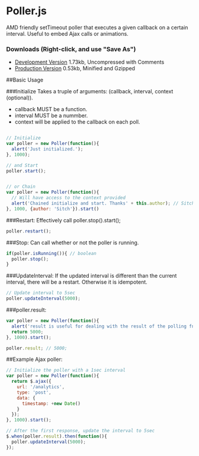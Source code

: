 Poller.js
=========

AMD friendly setTimeout poller that executes a given callback on a certain interval.  Useful to embed Ajax calls or animations.

### Downloads (Right-click, and use "Save As")

- [Development Version](<https://raw.github.com/Sitch/Poller.js/master/Poller.js>)   1.73kb, Uncompressed with Comments
- [Production Version](<https://raw.github.com/Sitch/Poller.js/master/Poller.min.js>)   0.53kb, Minified and Gzipped


##Basic Usage

###Initialize
Takes a truple of arguments: (callback, interval, context (optional)).

- callback MUST be a function.
- interval MUST be a nummber.
- context will be applied to the callback on each poll.

```js

// Initialize
var poller = new Poller(function(){
  alert('Just initialized.');
}, 1000);

// and Start
poller.start();


// or Chain
var poller = new Poller(function(){
  // Will have access to the context provided
  alert('Chained initialize and start. Thanks' + this.author); // Sitch
}, 1000, {author: 'Sitch'}).start()
```

###Restart:
Effectively call poller.stop().start();
```js
poller.restart();
```

###Stop:
Can call whether or not the poller is running.
```js
if(poller.isRunning()){ // boolean
  poller.stop();
}
```

###UpdateInterval:
If the updated interval is different than the current interval, there will be a restart.  Otherwise it is idempotent.
```js
// Update interval to 5sec
poller.updateInterval(5000);
```

###poller.result:
```js
var poller = new Poller(function(){
  alert('result is useful for dealing with the result of the polling fn call');
  return 5000;
}, 1000).start();

poller.result; // 5000;
```


##Example Ajax poller:

```js
// Initialize the poller with a 1sec interval
var poller = new Poller(function(){
  return $.ajax({
    url: '/analytics',
    type: 'post',
    data: {
      timestamp: +new Date()
    }
  });
}, 1000).start();

// After the first response, update the interval to 5sec
$.when(poller.result).then(function(){
  poller.updateInterval(5000);
});
```
